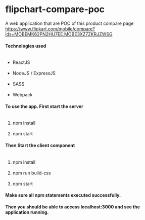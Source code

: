 # flipchart-compare-poc
A web application that are POC of this product compare page https://www.flipkart.com/mobile/compare?ids=MOBEMK62PN2HU7EE,MOBE3XZ7ZKRJZWSG

####  Technologies used
<ul>
  <li> ReactJS </li>
  <li> NodeJS / ExpressJS </li>
  <li> SASS </li>
  <li> Webpack </li>
</ul>

#### To use the app. First start the server
<ol>
  <li> npm install </li>
  <li> npm start </li>
</ol>

#### Then Start the client component
<ol>
  <li> npm install </li>
  <li> npm run build-css </li>
  <li> npm start </li>
</ol>

#### Make sure all npm statements executed successfully.
#### Then you should be able to access localhost:3000 and see the application running.
